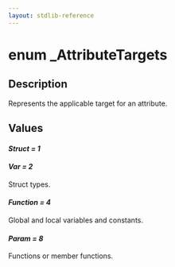 ```yaml
---
layout: stdlib-reference
---
```


# enum _AttributeTargets

## Description

Represents the applicable target for an attribute.


## Values 

####  <a id="decl-Struct"></a>_Struct = 1_
####  <a id="decl-Var"></a>_Var = 2_
Struct types.

####  <a id="decl-Function"></a>_Function = 4_
Global and local variables and constants.

####  <a id="decl-Param"></a>_Param = 8_
Functions or member functions.


<script>
// Fix .md links to .html when on ReadTheDocs
if (window.location.hostname.includes('readthedocs') || 
    window.location.hostname.includes('rtfd.io')) {
  document.addEventListener('DOMContentLoaded', function() {
    const links = document.querySelectorAll('a');
    links.forEach(link => {
      if (link.getAttribute('href') && link.getAttribute('href').endsWith('.md')) {
        link.href = link.href.replace(/\.md($|#|\?)/, '.html$1');
      }
    });
  });
}
</script>
